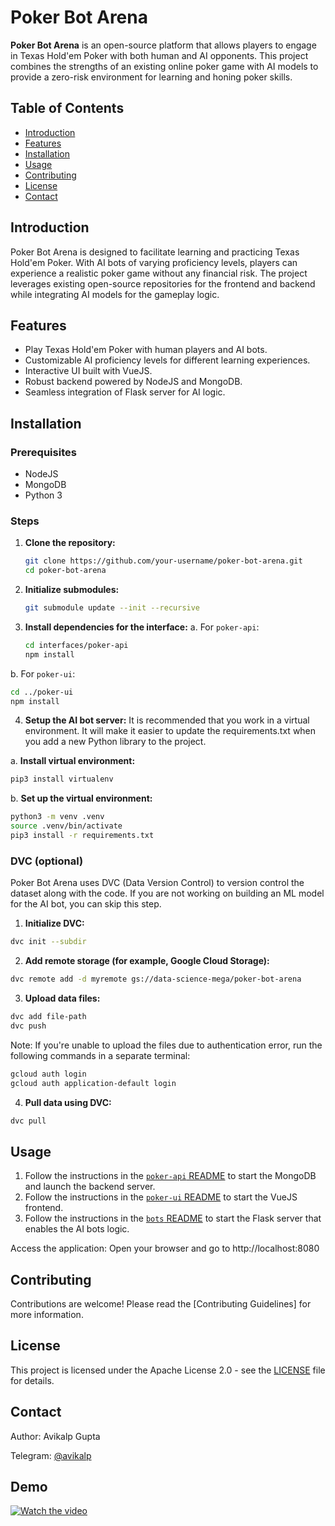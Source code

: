 # Poker Bot Arena

**Poker Bot Arena** is an open-source platform that allows players to engage in Texas Hold'em Poker with both human and AI opponents. This project combines the strengths of an existing online poker game with AI models to provide a zero-risk environment for learning and honing poker skills.

## Table of Contents
- [Introduction](#introduction)
- [Features](#features)
- [Installation](#installation)
- [Usage](#usage)
- [Contributing](#contributing)
- [License](#license)
- [Contact](#contact)

## Introduction

Poker Bot Arena is designed to facilitate learning and practicing Texas Hold'em Poker. With AI bots of varying proficiency levels, players can experience a realistic poker game without any financial risk. The project leverages existing open-source repositories for the frontend and backend while integrating AI models for the gameplay logic.

## Features

- Play Texas Hold'em Poker with human players and AI bots.
- Customizable AI proficiency levels for different learning experiences.
- Interactive UI built with VueJS.
- Robust backend powered by NodeJS and MongoDB.
- Seamless integration of Flask server for AI logic.

## Installation

### Prerequisites

- NodeJS
- MongoDB
- Python 3

### Steps

1. **Clone the repository:**
   ```bash
   git clone https://github.com/your-username/poker-bot-arena.git
   cd poker-bot-arena
   ```
2. **Initialize submodules:**
   ```bash
   git submodule update --init --recursive
   ```
3. **Install dependencies for the interface:**
  a. For `poker-api`:
   ```bash
   cd interfaces/poker-api
   npm install
   ```
  b. For `poker-ui`:
   ```bash
   cd ../poker-ui
   npm install
  ```
4. **Setup the AI bot server:**
  It is recommended that you work in a virtual environment. It will make it easier to update the requirements.txt when you add a new Python library to the project.

  a. **Install virtual environment:**
  ```bash
  pip3 install virtualenv
  ```

  b. **Set up the virtual environment:**

  ```bash
  python3 -m venv .venv
  source .venv/bin/activate
  pip3 install -r requirements.txt
  ```

### DVC (optional)
Poker Bot Arena uses DVC (Data Version Control) to version control the dataset along with the code. If you are not working on building an ML model for the AI bot, you can skip this step.

1. **Initialize DVC:**

  ```bash
  dvc init --subdir
  ```
2. **Add remote storage (for example, Google Cloud Storage):**

  ```bash
  dvc remote add -d myremote gs://data-science-mega/poker-bot-arena
  ```
3. **Upload data files:**

  ```bash
  dvc add file-path
  dvc push
  ```
  Note: If you're unable to upload the files due to authentication error, run the following commands in a separate terminal:

  ```bash
  gcloud auth login
  gcloud auth application-default login
  ```
4. **Pull data using DVC:**

  ```bash
  dvc pull
  ```

## Usage
1. Follow the instructions in the [`poker-api` README](https://github.com/avikalpg/poker-api) to start the MongoDB and launch the backend server.
2. Follow the instructions in the [`poker-ui` README](https://github.com/avikalpg/poker-ui) to start the VueJS frontend.
3. Follow the instructions in the [`bots` README](https://github.com/avikalpg/poker-bot-arena/blob/main/bots/README.md) to start the Flask server that enables the AI bots logic.

Access the application: Open your browser and go to http://localhost:8080

## Contributing
Contributions are welcome! Please read the [Contributing Guidelines] for more information.

## License
This project is licensed under the Apache License 2.0 - see the [LICENSE](LICENSE) file for details.

## Contact
Author: Avikalp Gupta

Telegram: [@avikalp]([url](http://t.me/avikalp))

## Demo
[![Watch the video](https://img.youtube.com/vi/JmiUuAhFuOk/0.jpg)](https://www.youtube.com/watch?v=JmiUuAhFuOk)
